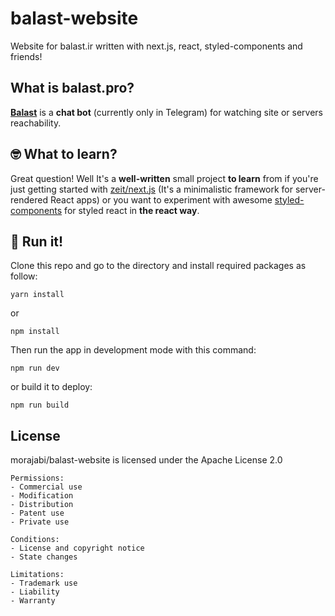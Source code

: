 # balast-website
Website for balast.ir written with next.js, react, styled-components and friends!

## What is balast.pro?
**[Balast](http://t.me/balastBot)** is a **chat bot** (currently only in Telegram) for watching site or servers reachability.

## 🤓 What to learn?
Great question! Well It's a **well-written** small project **to learn** from if you're just getting started with [zeit/next.js](https://github.com/zeit/next.js/) (It's a minimalistic framework for server-rendered React apps) or you want to experiment with awesome [styled-components](https://github.com/styled-components/styled-components) for styled react in **the react way**.

## 🏑 Run it! 
Clone this repo and go to the directory and install required packages as follow:
```
yarn install
```
or 
```
npm install
```

Then run the app in development mode with this command:
```
npm run dev
``` 
or build it to deploy:
```
npm run build
``` 

## License
morajabi/balast-website is licensed under the Apache License 2.0
```
Permissions:
- Commercial use
- Modification
- Distribution
- Patent use
- Private use

Conditions:
- License and copyright notice
- State changes

Limitations:
- Trademark use
- Liability
- Warranty
```
